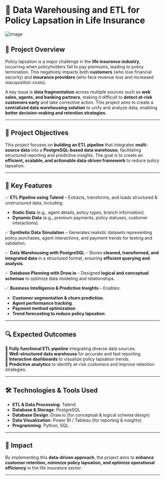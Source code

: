 # 🏦 Data Warehousing and ETL for Policy Lapsation in Life Insurance  
![image](https://github.com/user-attachments/assets/7020ec33-2fde-4d95-a4d2-ccccded83b73)


## 📖 Project Overview  
Policy lapsation is a major challenge in the **life insurance industry**, occurring when policyholders fail to pay premiums, leading to policy termination. This negatively impacts both **customers** (who lose financial security) and **insurance providers** (who face revenue loss and increased reacquisition costs).  

A key issue is **data fragmentation** across multiple sources such as **web sales, agents, and banking partners**, making it difficult to **detect at-risk customers early** and take corrective action. This project aims to create a **centralized data warehousing solution** to unify and analyze data, enabling **better decision-making and retention strategies**.  

---

## 🎯 Project Objectives  
This project focuses on **building an ETL pipeline** that integrates **multi-source data** into a **PostgreSQL-based data warehouse**, facilitating structured reporting and predictive insights. The goal is to create an **efficient, scalable, and actionable data-driven framework** to reduce policy lapsation.  

---

## 🔑 Key Features  
✅ **ETL Pipeline using Talend** – Extracts, transforms, and loads structured & unstructured data, including:  
   - **Static Data** (e.g., agent details, policy types, branch information).  
   - **Dynamic Data** (e.g., premium payments, policy statuses, customer interactions).  

✅ **Synthetic Data Simulation** – Generates realistic datasets representing policy purchases, agent interactions, and payment trends for testing and validation.  

✅ **Data Warehousing with PostgreSQL** – Stores **cleaned, transformed, and integrated data** in a structured format, ensuring **efficient querying and analysis**.  

✅ **Database Planning with Draw.io** – Designed **logical and conceptual schemas** to optimize data modeling and relationships.  

✅ **Business Intelligence & Predictive Insights** – Enables:  
   - **Customer segmentation & churn prediction**.  
   - **Agent performance tracking**.  
   - **Payment method optimization**.  
   - **Trend forecasting to reduce policy lapsation**.  

---

## 🔍 Expected Outcomes  
🔹 **Fully functional ETL pipeline** integrating diverse data sources.  
🔹 **Well-structured data warehouse** for accurate and fast reporting.  
🔹 **Interactive dashboards** to visualize policy lapsation trends.  
🔹 **Predictive analytics** to identify at-risk customers and improve retention strategies.  

---

## 🛠️ Technologies & Tools Used  
- **ETL & Data Processing**: Talend  
- **Database & Storage**: PostgreSQL  
- **Database Design**: Draw.io (for conceptual & logical schema design)  
- **Data Visualization**: Power BI / Tableau (for reporting & insights)  
- **Programming**: Python, SQL  

---

## 🚀 Impact  
By implementing this **data-driven approach**, the project aims to **enhance customer retention, minimize policy lapsation, and optimize operational efficiency** in the life insurance sector.  

---
